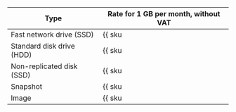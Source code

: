 | Type | Rate for 1 GB per month, without VAT |
| ---  | --- |
| Fast network drive (SSD) | {{ sku|KZT|nbs.network-nvme.allocated|month|string }} |
| Standard disk drive (HDD) | {{ sku|KZT|nbs.network-hdd.allocated|month|string }} |
| Non-replicated disk (SSD) | {{ sku|KZT|nbs.network-ssd-nonreplicated.allocated|month|string }} |
| Snapshot | {{ sku|KZT|compute.snapshot|month|string }} |
| Image | {{ sku|KZT|compute.image|month|string }} |